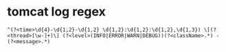 # tomcat log regex

    ^(?<time>\d{4}-\d{1,2}-\d{1,2} \d{1,2}:\d{1,2}:\d{1,2},\d{1,3}) \[(?<thread>[\w-]+)\] (?<level>(INFO|ERROR|WARN|DEBUG))(?<className>.*) - (?<message>.*)